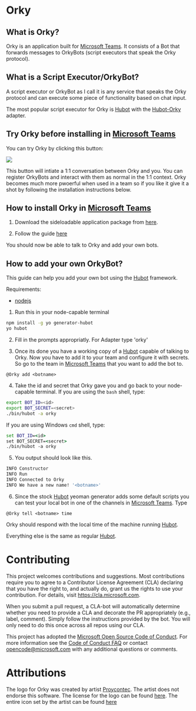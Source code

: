 # Orky
## What is Orky?
Orky is an application built for [Microsoft Teams](https://products.office.com/en-US/microsoft-teams/group-chat-software). It consists of a Bot that forwards messages to OrkyBots (script executors that speak the Orky protocol).

## What is a Script Executor/OrkyBot?
A script executor or OrkyBot as I call it is any service that speaks the Orky protocol and can execute some piece of functionality based on chat input.

The most popular script executor for Orky is [Hubot](https://hubot.github.com/) with the [Hubot-Orky](https://github.com/MattSFT/Orky/tree/master/Hubot-Orky) adapter.

## Try Orky before installing in [Microsoft Teams](https://products.office.com/en-US/microsoft-teams/group-chat-software)
You can try Orky by clicking this button:

<a href='https://teams.microsoft.com/l/chat/0/0?users=28:bbecaeee-a3b9-4ef3-91ab-7bb795977c8b'><img src='https://dev.botframework.com/Client/Images/Add-To-MSTeams-Buttons.png'></a>

This button will intiate a 1:1 conversation between Orky and you. You can register OrkyBots and interact with them as normal in the 1:1 context. Orky becomes much more pwoerful when used in a team so if you like it give it a shot by following the installation instructions below.

## How to install Orky in [Microsoft Teams](https://products.office.com/en-US/microsoft-teams/group-chat-software)
1. Download the sideloadable application package from [here](https://github.com/MattSFT/Orky/raw/master/orky.zip).

2. Follow the guide [here](https://msdn.microsoft.com/en-us/microsoft-teams/sideload)

You should now be able to talk to Orky and add your own bots.

## How to add your own OrkyBot?
This guide can help you add your own bot using the [Hubot](https://hubot.github.com/) framework.

Requirements:
* [nodejs](https://nodejs.org)

1. Run this in your node-capable terminal 
```bash
npm install -g yo generator-hubot
yo hubot
```

2. Fill in the prompts appropriatly. For Adapter type 'orky'

3. Once its done you have a working copy of a [Hubot](https://hubot.github.com/) capable of talking to Orky. Now you have to add it to your team and configure it with secrets. So go to the team in [Microsoft Teams](https://products.office.com/en-US/microsoft-teams/group-chat-software) that you want to add the bot to.
```
@Orky add <botname>
```
4. Take the id and secret that Orky gave you and go back to your node-capable terminal. If you are using the `bash` shell, type:
```bash
export BOT_ID=<id>
export BOT_SECRET=<secret>
./bin/hubot -a orky
```
If you are using Windows `cmd` shell, type:
```cmd
set BOT_ID=<id>
set BOT_SECRET=<secret>
./bin/hubot -a orky
```

5. You output should look like this.

```bash
INFO Constructor
INFO Run
INFO Connected to Orky
INFO We have a new name! '<botname>'
```

6. Since the stock [Hubot](https://hubot.github.com/) yeoman generator adds some default scripts you can test your local bot in one of the channels in [Microsoft Teams](https://products.office.com/en-US/microsoft-teams/group-chat-software). Type

```
@Orky tell <botname> time
```

Orky should respond with the local time of the machine running [Hubot](https://hubot.github.com/).

Everything else is the same as regular [Hubot](https://hubot.github.com/).

# Contributing
This project welcomes contributions and suggestions.  Most contributions require you to agree to a
Contributor License Agreement (CLA) declaring that you have the right to, and actually do, grant us
the rights to use your contribution. For details, visit https://cla.microsoft.com.

When you submit a pull request, a CLA-bot will automatically determine whether you need to provide
a CLA and decorate the PR appropriately (e.g., label, comment). Simply follow the instructions
provided by the bot. You will only need to do this once across all repos using our CLA.

This project has adopted the [Microsoft Open Source Code of Conduct](https://opensource.microsoft.com/codeofconduct/).
For more information see the [Code of Conduct FAQ](https://opensource.microsoft.com/codeofconduct/faq/) or
contact [opencode@microsoft.com](mailto:opencode@microsoft.com) with any additional questions or comments.

# Attributions
The logo for Orky was created by artist [Proycontec](http://www.iconarchive.com/artist/proycontec.html). The artist does not endorse this software. The license for the logo can be found [here](http://creativecommons.org/licenses/by-sa/4.0/). The entire icon set by the artist can be found [here](http://www.iconarchive.com/show/robots-icons-by-proycontec.html)
